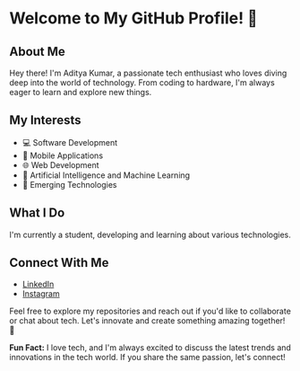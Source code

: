 # Welcome to My GitHub Profile! 👋

## About Me
Hey there! I'm Aditya Kumar, a passionate tech enthusiast who loves diving deep into the world of technology. From coding to hardware, I'm always eager to learn and explore new things.

## My Interests
- 💻 Software Development
- 📱 Mobile Applications
- 🌐 Web Development
- 🤖 Artificial Intelligence and Machine Learning
- 🚀 Emerging Technologies

## What I Do
I'm currently a student, developing and learning about various technologies.

## Connect With Me
- [LinkedIn](https://www.linkedin.com/in/aditya-kumar-403ab4226/)
- [Instagram](https://www.instagram.com/itz_adi_thakur/)

Feel free to explore my repositories and reach out if you'd like to collaborate or chat about tech. Let's innovate and create something amazing together! 🚀

**Fun Fact:** I love tech, and I'm always excited to discuss the latest trends and innovations in the tech world. If you share the same passion, let's connect!
